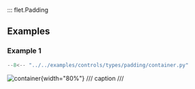 ::: flet.Padding

## Examples

### Example 1

```python
--8<-- "../../examples/controls/types/padding/container.py"
```

![container](../../examples/controls/types/padding/media/container.png){width="80%"}
/// caption
///
